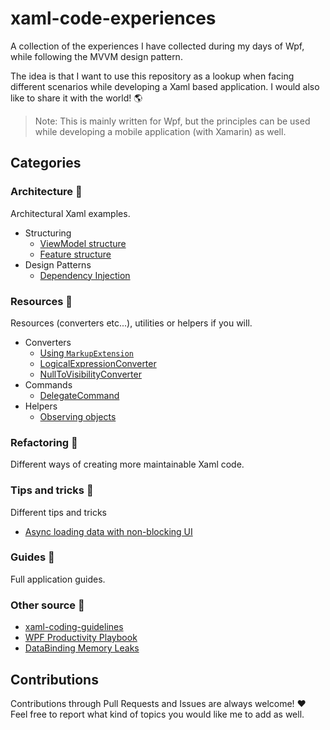# xaml-code-experiences
A collection of the experiences I have collected during my days of Wpf, while following the MVVM design pattern.

The idea is that I want to use this repository as a lookup when facing different scenarios while developing a Xaml based application. I would also like to share it with the world! :earth_americas:

> Note: This is mainly written for Wpf, but the principles can be used while developing a mobile application (with Xamarin) as well.

## Categories

### Architecture :office:

Architectural Xaml examples.
* Structuring
    * [ViewModel structure](xaml.experiences/architecture/structuring/viewmodelbased)
    * [Feature structure](xaml.experiences/architecture/structuring/featurebased)
* Design Patterns
    * [Dependency Injection](xaml.experiences/architecture/designpatterns/dependencyinjection)

### Resources :hammer:

Resources (converters etc...), utilities or helpers if you will.
* Converters
    * [Using `MarkupExtension`](xaml.experiences/resources/converters/markupextension)
    * [LogicalExpressionConverter](xaml.experiences/resources/converters/logicalexpressionconverter)
    * [NullToVisibilityConverter](xaml.experiences/resources/converters/nulltovisconverter)
* Commands
    * [DelegateCommand](xaml.experiences/resources/commands/delegatecommand)
* Helpers
    * [Observing objects](xaml.experiences/resources/helpers/observingobjects)

### Refactoring :wrench:

Different ways of creating more maintainable Xaml code.

### Tips and tricks :star2:
Different tips and tricks
* [Async loading data with non-blocking UI](xaml.experiences/tipsandtricks/nonblockingui)

### Guides :page_with_curl:
Full application guides. 

### Other source :couple:
* [xaml-coding-guidelines](https://github.com/cmaneu/xaml-coding-guidelines) 
* [WPF Productivity Playbook](https://www.pluralsight.com/courses/wpf-productivity-playbook) 
* [DataBinding Memory Leaks](https://onewindowsdev.com/2016/09/22/a-memory-leak-may-occur-when-you-use-data-binding-in-windows-presentation-foundation/) 

## Contributions

Contributions through Pull Requests and Issues are always welcome! ❤️ Feel free to report what kind of topics you would like me to add as well. 
